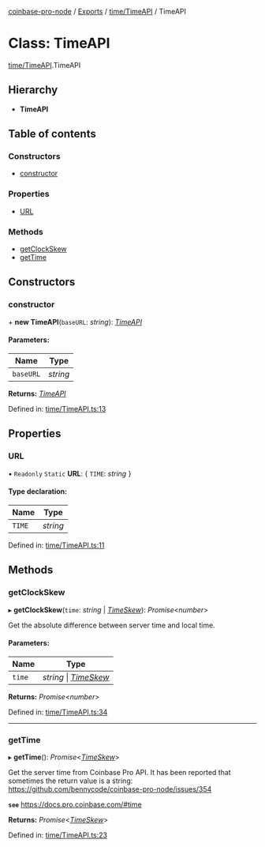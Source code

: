 [coinbase-pro-node](../README.md) / [Exports](../modules.md) / [time/TimeAPI](../modules/time_timeapi.md) / TimeAPI

# Class: TimeAPI

[time/TimeAPI](../modules/time_timeapi.md).TimeAPI

## Hierarchy

* **TimeAPI**

## Table of contents

### Constructors

- [constructor](time_timeapi.timeapi.md#constructor)

### Properties

- [URL](time_timeapi.timeapi.md#url)

### Methods

- [getClockSkew](time_timeapi.timeapi.md#getclockskew)
- [getTime](time_timeapi.timeapi.md#gettime)

## Constructors

### constructor

\+ **new TimeAPI**(`baseURL`: *string*): [*TimeAPI*](time_timeapi.timeapi.md)

#### Parameters:

Name | Type |
------ | ------ |
`baseURL` | *string* |

**Returns:** [*TimeAPI*](time_timeapi.timeapi.md)

Defined in: [time/TimeAPI.ts:13](https://github.com/bennycode/coinbase-pro-node/blob/004782e/src/time/TimeAPI.ts#L13)

## Properties

### URL

▪ `Readonly` `Static` **URL**: { `TIME`: *string*  }

#### Type declaration:

Name | Type |
------ | ------ |
`TIME` | *string* |

Defined in: [time/TimeAPI.ts:11](https://github.com/bennycode/coinbase-pro-node/blob/004782e/src/time/TimeAPI.ts#L11)

## Methods

### getClockSkew

▸ **getClockSkew**(`time`: *string* \| [*TimeSkew*](../interfaces/time_timeapi.timeskew.md)): *Promise*<*number*\>

Get the absolute difference between server time and local time.

#### Parameters:

Name | Type |
------ | ------ |
`time` | *string* \| [*TimeSkew*](../interfaces/time_timeapi.timeskew.md) |

**Returns:** *Promise*<*number*\>

Defined in: [time/TimeAPI.ts:34](https://github.com/bennycode/coinbase-pro-node/blob/004782e/src/time/TimeAPI.ts#L34)

___

### getTime

▸ **getTime**(): *Promise*<[*TimeSkew*](../interfaces/time_timeapi.timeskew.md)\>

Get the server time from Coinbase Pro API. It has been reported that sometimes the return value is a string:
https://github.com/bennycode/coinbase-pro-node/issues/354

**`see`** https://docs.pro.coinbase.com/#time

**Returns:** *Promise*<[*TimeSkew*](../interfaces/time_timeapi.timeskew.md)\>

Defined in: [time/TimeAPI.ts:23](https://github.com/bennycode/coinbase-pro-node/blob/004782e/src/time/TimeAPI.ts#L23)
